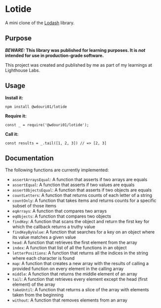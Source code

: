 # Lotide

A mini clone of the [Lodash](https://lodash.com) library.

## Purpose

**_BEWARE:_ This library was published for learning purposes. It is _not_ intended for use in production-grade software.**

This project was created and published by me as part of my learnings at Lighthouse Labs.

## Usage

**Install it:**

`npm install @wdouri01/lotide`

**Require it:**

`const _ = require('@wdouri01/lotide');`

**Call it:**

`const results = _.tail([1, 2, 3]) // => [2, 3]`

## Documentation

The following functions are currently implemented:

- `assertArraysEqual`: A function that asserts if two arrays are equals
- `assertEqual`: A function that asserts if two values are equals
- `assertObjectsEqual`: A function that asserts if two objects are equals
- `countLetters`: A function that returns counts of each letter of a string
- `countOnly`: A function that takes items and returns counts for a specific subset of those items
- `eqArrays`: A function that compares two arrays
- `eqObjects`: A function that compares two objects
- `findKey`: A function that scans the object and return the first key for which the callback returns a truthy value
- `findKeyByValue`: A function that searches for a key on an object where its value matches a given value
- `head`: A function that retrieves the first element from the array
- `index`: A function that list of all the functions in an object
- `letterPositions`: A function that returns all the indices in the string where each character is found
- `map`: A function that creates a new array with the results of calling a provided function on every element in the calling array
- `middle`: A function that returns the middle element of an array
- `tail`: A function that retrieves every element except the head (first element) of the array
- `takeUntil`: A function that returns a slice of the array with elements taken from the beginning
- `without`: A function that removes elements from an array
